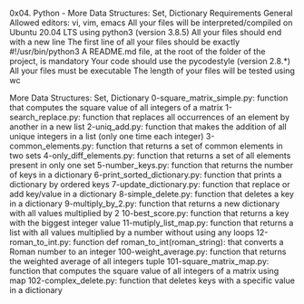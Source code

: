 0x04. Python - More Data Structures: Set, Dictionary
Requirements
General
Allowed editors: vi, vim, emacs All your files will be interpreted/compiled on Ubuntu 20.04 LTS using python3 (version 3.8.5) All your files should end with a new line The first line of all your files should be exactly #!/usr/bin/python3 A README.md file, at the root of the folder of the project, is mandatory Your code should use the pycodestyle (version 2.8.*) All your files must be executable The length of your files will be tested using wc

More Data Structures: Set, Dictionary
0-square_matrix_simple.py: function that computes the square value of all integers of a matrix
1-search_replace.py: function that replaces all occurrences of an element by another in a new list
2-uniq_add.py: function that makes the addition of all unique integers in a list (only one time each integer)
3-common_elements.py: function that returns a set of common elements in two sets
4-only_diff_elements.py: function that returns a set of all elements present in only one set
5-number_keys.py: function that returns the number of keys in a dictionary
6-print_sorted_dictionary.py: function that prints a dictionary by ordered keys
7-update_dictionary.py: function that replace or add key/value in a dictionary
8-simple_delete.py: function that deletes a key in a dictionary
9-multiply_by_2.py: function that returns a new dictionary with all values multiplied by 2
10-best_score.py: function that returns a key with the biggest integer value
11-mutiply_list_map.py: function that returns a list with all values multiplied by a number without using any loops
12-roman_to_int.py: function def roman_to_int(roman_string): that converts a Roman number to an integer
100-weight_average.py: function that returns the weighted average of all integers tuple
101-square_matrix_map.py: function that computes the square value of all integers of a matrix using map
102-complex_delete.py: function that deletes keys with a specific value in a dictionary


